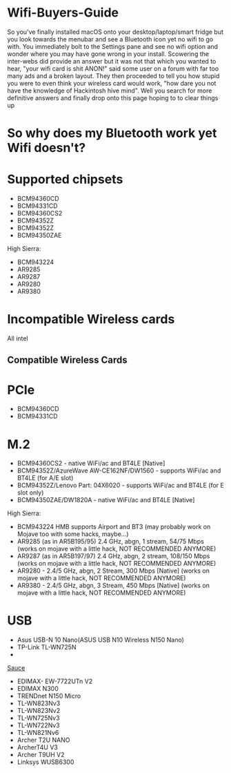 # Wifi-Buyers-Guide

So you've finally installed macOS onto your desktop/laptop/smart fridge but you look towards the menubar and see a Bluetooth icon yet no wifi to go with. You immediately bolt to the Settings pane and see no wifi option and wonder where you may have gone wrong in your install. Scowering the inter-webs did provide an answer but it was not that which you wanted to hear, "your wifi card is shit ANON!" said some user on a forum with far too many ads and a broken layout. They then proceeded to tell you how stupid you were to even think your wireless card would work, "how dare you not have the knowledge of Hackintosh hive mind". Well you search for more definitive answers and finally drop onto this page hoping to to clear things up

# So why does my Bluetooth work yet Wifi doesn't?


# Supported chipsets

* BCM94360CD
* BCM94331CD
* BCM94360CS2
* BCM94352Z
* BCM94352Z
* BCM94350ZAE

High Sierra:

* BCM943224
* AR9285
* AR9287
* AR9280
* AR9380

# Incompatible Wireless cards

All intel

## Compatible Wireless Cards

# PCIe

* BCM94360CD
* BCM94331CD

# M.2

* BCM94360CS2 - native WiFi/ac and BT4LE [Native]
* BCM94352Z/AzureWave AW-CE162NF/DW1560 - supports WiFi/ac and BT4LE (for A/E slot)
* BCM94352Z/Lenovo Part: 04X6020 - supports WiFi/ac and BT4LE (for E slot only)
* BCM94350ZAE/DW1820A - native WiFi/ac and BT4LE [Native]


High Sierra: 

* BCM943224 HMB supports Airport and BT3 (may probably work on Mojave too with some hacks, maybe...)
* AR9285 (as in AR5B195/95) 2.4 GHz, abgn, 1 stream, 54/75 Mbps (works on mojave with a little hack, NOT RECOMMENDED ANYMORE)
* AR9287 (as in AR5B197/97) 2.4 GHz, abgn, 2 stream, 108/150 Mbps (works on mojave with a little hack, NOT RECOMMENDED ANYMORE)
* AR9280 - 2.4/5 GHz, abgn, 2 Stream, 300 Mbps [Native] (works on mojave with a little hack, NOT RECOMMENDED ANYMORE)
* AR9380 - 2.4/5 GHz, abgn, 3 Stream, 450 Mbps [Native] (works on mojave with a little hack, NOT RECOMMENDED ANYMORE)

# USB

* Asus USB-N 10 Nano(ASUS USB N10 Wireless N150 Nano)
* TP-Link TL-WN725N
* 

[Sauce](https://github.com/chris1111/Wireless-USB-Adapter-Clover)
* EDIMAX- EW-7722UTn V2
* EDIMAX N300
* TRENDnet N150 Micro
* TL-WN823Nv3
* TL-WN823Nv2
* TL-WN725Nv3
* TL-WN722Nv3
* TL-WN821Nv6
* Archer T2U NANO
* ArcherT4U V3
* Archer T9UH V2
* Linksys WUSB6300

